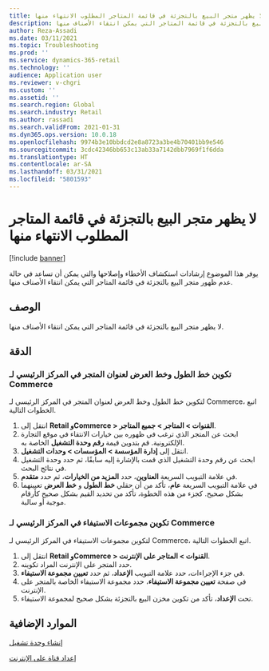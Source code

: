 ```yaml
---
title: لا يظهر متجر البيع بالتجزئة في قائمة المتاجر المطلوب الانتهاء منها
description: يوفر هذا الموضوع إرشادات استكشاف الأخطاء وإصلاحها والتي يمكن أن تساعد في حالة عدم ظهور متجر البيع بالتجزئة في قائمة المتاجر التي يمكن انتقاء الأصناف منها.
author: Reza-Assadi
ms.date: 03/11/2021
ms.topic: Troubleshooting
ms.prod: ''
ms.service: dynamics-365-retail
ms.technology: ''
audience: Application user
ms.reviewer: v-chgri
ms.custom: ''
ms.assetid: ''
ms.search.region: Global
ms.search.industry: Retail
ms.author: rassadi
ms.search.validFrom: 2021-01-31
ms.dyn365.ops.version: 10.0.18
ms.openlocfilehash: 9974b3e10bbdcd2e8a8723a3be4b70401bb9e546
ms.sourcegitcommit: 3cdc42346bb653c13ab33a7142dbb7969f1f6dda
ms.translationtype: HT
ms.contentlocale: ar-SA
ms.lasthandoff: 03/31/2021
ms.locfileid: "5801593"
---
```

# <a name="retail-store-doesnt-appear-in-the-list-of-stores-to-pick-up-from"></a>لا يظهر متجر البيع بالتجزئة في قائمة المتاجر المطلوب الانتهاء منها

[!include [banner](../../includes/banner.md)]

يوفر هذا الموضوع إرشادات استكشاف الأخطاء وإصلاحها والتي يمكن أن تساعد في حالة عدم ظهور متجر البيع بالتجزئة في قائمة المتاجر التي يمكن انتقاء الأصناف منها.

## <a name="description"></a>الوصف

لا يظهر متجر البيع بالتجزئة في قائمة المتاجر التي يمكن انتقاء الأصناف منها.

## <a name="resolution"></a>الدقة

### <a name="configure-the-longitude-and-latitude-for-the-store-address-in-commerce-headquarters"></a>تكوين خط الطول وخط العرض لعنوان المتجر في المركز الرئيسي لـ Commerce

لتكوين خط الطول وخط العرض لعنوان المتجر في المركز الرئيسي لـ Commerce، اتبع الخطوات التالية.

1. انتقل إلى **Retail وCommerce \> القنوات \> المتاجر \> جميع المتاجر**.
1. ابحث عن المتجر الذي ترغب في ظهوره بين خيارات الانتقاء في موقع التجارة الإلكترونية. قم بتدوين قيمة **رقم وحدة التشغيل** الخاصة به.
1. انتقل إلى **إدارة المؤسسة \> المؤسسات \> وحدات التشغيل**.
1. ابحث عن رقم وحدة التشغيل الذي قمت بالإشارة إليه سابقًا، ثم حدد وحدة التشغيل في نتائج البحث.
1. في علامة التبويب السريعة **العناوين**، حدد **المزيد من الخيارات**، ثم حدد **متقدم**.
1. في علامة التبويب السريعة **عام**، تأكد من أن حقلي **خط الطول** و **خط العرض** تعيينهما بشكل صحيح. كجزء من هذه الخطوة، تأكد من تحديد القيم بشكل صحيح كأرقام موجبة أو سالبة.

### <a name="configure-fulfillment-groups-in-commerce-headquarters"></a>تكوين مجموعات الاستيفاء في المركز الرئيسي لـ Commerce

لتكوين مجموعات الاستيفاء في المركز الرئيسي لـ Commerce، اتبع الخطوات التالية.

1. انتقل إلى **Retail وCommerce \> القنوات \> المتاجر على الإنترنت**.
1. حدد المتجر على الإنترنت المراد تكوينه.
1. في جزء الإجراءات، حدد علامة التبويب **الإعداد**، ثم حدد **تعيين مجموعة الاستيفاء**.
1. في صفحة **تعيين مجموعة الاستيفاء**، حدد مجموعة الاستيفاء الخاصة بالمتجر على الإنترنت.
1. تحت **الإعداد**، تأكد من تكوين مخزن البيع بالتجزئة بشكل صحيح لمجموعة الاستيفاء.

## <a name="additional-resources"></a>الموارد الإضافية 

[إنشاء وحدة تشغيل](https://docs.microsoft.com/dynamics365/fin-ops-core/fin-ops/organization-administration/tasks/create-operating-unit)

[إعداد قناة على الإنترنت](../channel-setup-online.md)
